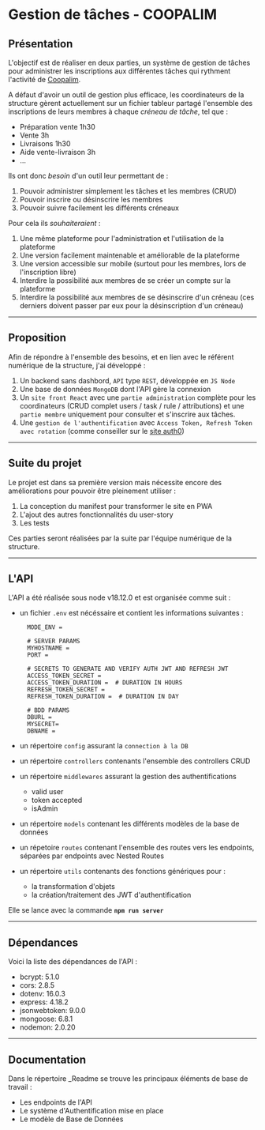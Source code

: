 # **Gestion de tâches - COOPALIM**

## **Présentation**

L'objectif est de réaliser en deux parties, un système de gestion de tâches pour administrer les inscriptions aux différentes tâches qui rythment l'activité de [Coopalim](https://www.coopalimstrasbourg.com/ "site de Coopalim"). 

A défaut d'avoir un outil de gestion plus efficace, les coordinateurs de la structure gèrent actuellement sur un fichier tableur partagé l'ensemble des inscriptions de leurs membres à chaque *créneau de tâche*, tel que :

* Préparation vente 1h30
* Vente 3h
* Livraisons 1h30
* Aide vente-livraison 3h
* ...

Ils ont donc *besoin* d'un outil leur permettant de :
1. Pouvoir administrer simplement les tâches et les membres (CRUD)
2. Pouvoir inscrire ou désinscrire les membres
3. Pouvoir suivre facilement les différents créneaux

Pour cela ils *souhaiteraient* :
1. Une même plateforme pour l'administration et l'utilisation de la plateforme
2. Une version facilement maintenable et améliorable de la plateforme
3. Une version accessible sur mobile (surtout pour les membres, lors de l'inscription libre)
4. Interdire la possibilité aux membres de se créer un compte sur la plateforme
5. Interdire la possibilité aux membres de se désinscrire d'un créneau (ces derniers doivent passer par eux pour la désinscription d'un créneau)

---
## **Proposition**

Afin de répondre à l'ensemble des besoins, et en lien avec le référent numérique de la structure, j'ai développé :
1. Un backend sans dashbord, `API` type `REST`, développée en `JS Node` 
2. Une base de données `MongoDB` dont l'API gère la connexion
3. Un `site front React` avec une `partie administration` complète pour les coordinateurs (CRUD complet users / task / rule / attributions) et une `partie membre` uniquement pour consulter et s'inscrire aux tâches.
4. Une `gestion de l'authentification` avec `Access Token, Refresh Token avec rotation` (comme conseiller sur le [site auth0](https://auth0.com/blog/refresh-tokens-what-are-they-and-when-to-use-them/ "Access & Refresh Token Rotation"))

---
## Suite du projet
Le projet est dans sa première version mais nécessite encore des améliorations pour pouvoir être pleinement utiliser :
1. La conception du manifest pour transformer le site en PWA
2. L'ajout des autres fonctionnalités du user-story
3. Les tests

Ces parties seront réalisées par la suite par l'équipe numérique de la structure.

---
## **L'API**
L'API a été réalisée sous node v18.12.0 et est organisée comme suit :
* un fichier `.env` est nécéssaire et contient les informations suivantes :

        MODE_ENV = 

        # SERVER PARAMS
        MYHOSTNAME = 
        PORT = 

        # SECRETS TO GENERATE AND VERIFY AUTH JWT AND REFRESH JWT
        ACCESS_TOKEN_SECRET = 
        ACCESS_TOKEN_DURATION =  # DURATION IN HOURS
        REFRESH_TOKEN_SECRET = 
        REFRESH_TOKEN_DURATION =  # DURATION IN DAY

        # BDD PARAMS
        DBURL = 
        MYSECRET=
        DBNAME = 

* un répertoire `config` assurant la `connection à la DB`
* un répertoire `controllers` contenants l'ensemble des controllers CRUD
* un répertoire `middlewares` assurant la gestion des authentifications
    * valid user
    * token accepted
    * isAdmin
* un répertoire `models` contenant les différents modèles de la base de données
* un répetoire `routes` contenant l'ensemble des routes vers les endpoints, séparées par endpoints avec Nested Routes
* un répertoire `utils` contenants des fonctions génériques pour :
    * la transformation d'objets
    * la création/traitement des JWT d'authentification

Elle se lance avec la commande **`npm run server`**

---
## **Dépendances**
Voici la liste des dépendances de l'API :
* bcrypt: 5.1.0
* cors: 2.8.5
* dotenv: 16.0.3
* express: 4.18.2
* jsonwebtoken: 9.0.0
* mongoose: 6.8.1
* nodemon: 2.0.20

---
## **Documentation**

Dans le répertoire _Readme se trouve les principaux éléments de base de travail :
- Les endpoints de l'API
- Le système d'Authentification mise en place
- Le modèle de Base de Données



